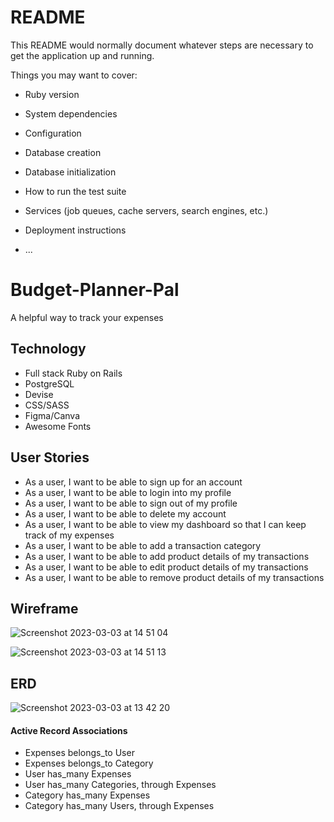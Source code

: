 # README

This README would normally document whatever steps are necessary to get the
application up and running.

Things you may want to cover:

- Ruby version

- System dependencies

- Configuration

- Database creation

- Database initialization

- How to run the test suite

- Services (job queues, cache servers, search engines, etc.)

- Deployment instructions

- ...

# Budget-Planner-Pal

A helpful way to track your expenses

## Technology

- Full stack Ruby on Rails
- PostgreSQL
- Devise
- CSS/SASS
- Figma/Canva
- Awesome Fonts


## User Stories

- As a user, I want to be able to sign up for an account
- As a user, I want to be able to login into my profile
- As a user, I want to be able to sign out of my profile
- As a user, I want to be able to delete my account
- As a user, I want to be able to view my dashboard so that I can keep track of my expenses
- As a user, I want to be able to add a transaction category
- As a user, I want to be able to add product details of my transactions
- As a user, I want to be able to edit product details of my transactions
- As a user, I want to be able to remove product details of my transactions

## Wireframe

![Screenshot 2023-03-03 at 14 51 04](https://user-images.githubusercontent.com/114579141/222751688-eeb4be01-1658-4377-9b66-08471577abac.png)

![Screenshot 2023-03-03 at 14 51 13](https://user-images.githubusercontent.com/114579141/222751713-cc67deaa-53af-4972-a0b0-9022d0e7e93a.png)

## ERD

![Screenshot 2023-03-03 at 13 42 20](https://user-images.githubusercontent.com/114579141/222735096-9f7f6f85-b73c-48bc-9ae6-29475a6fc9ca.png)

#### Active Record Associations

- Expenses belongs_to User
- Expenses belongs_to Category
- User has_many Expenses
- User has_many Categories, through Expenses
- Category has_many Expenses
- Category has_many Users, through Expenses
